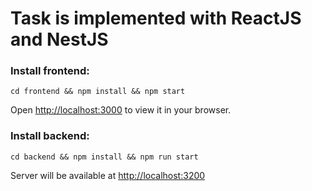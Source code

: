 # Task is implemented with ReactJS and NestJS


### Install frontend: 
`cd frontend && npm install && npm start`

Open [http://localhost:3000](http://localhost:3000) to view it in your browser.



### Install backend:
`cd backend && npm install && npm run start`

Server will be available at [http://localhost:3200](http://localhost:3000) 